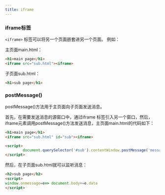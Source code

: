 ```yaml
---
title: iframe
---
```



###   iframe标签

`<iframe>` 标签可以将另一个页面嵌套进另一个页面。 例如：

主页面main.html：

```html
<h1>main page</h1>
<iframe src="sub.html"><iframe>
```

子页面sub.html：

```html
<h1>sub page</h1>
```


###   postMessage()

postMessage()方法用于主页面向子页面发送消息。

首先，在需要发送消息的源窗口中，通过iframe 标签引入另一个窗口，然后，iframe元素调用postMessage()方法发送消息，主页面main.html的代码如下：

```html
<h1>main page</h1>
<iframe src="sub.html" id="sub"><iframe>

<script>
        document.querySelector('#sub').contentWindow.postMessage('message from main page!')
</script>
```

然后，在子页面sub.html就可以监听消息：

```html
<h2>sub page</h2>
<script>
window.onmessage=e=> document.body+=e.data
</script>
```

